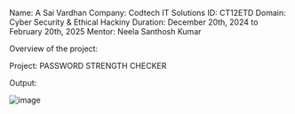 Name: A Sai Vardhan
Company: Codtech IT Solutions 
ID: CT12ETD
Domain: Cyber Security & Ethical Hackiny
Duration:  December 20th, 2024 to February 20th, 2025
Mentor: Neela Santhosh Kumar

Overview of the project:

Project: PASSWORD STRENGTH CHECKER

Output:

![image](https://github.com/user-attachments/assets/5f0244fd-1ef6-477a-8839-330e85f53a57)

